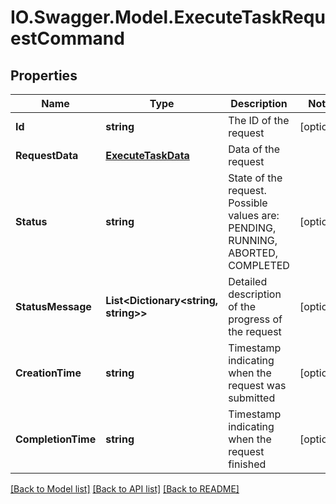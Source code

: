 # IO.Swagger.Model.ExecuteTaskRequestCommand
## Properties

Name | Type | Description | Notes
------------ | ------------- | ------------- | -------------
**Id** | **string** | The ID of the request | [optional] 
**RequestData** | [**ExecuteTaskData**](ExecuteTaskData.md) | Data of the request | 
**Status** | **string** | State of the request. Possible values are: PENDING, RUNNING, ABORTED, COMPLETED | [optional] 
**StatusMessage** | **List&lt;Dictionary&lt;string, string&gt;&gt;** | Detailed description of the progress of the request | [optional] 
**CreationTime** | **string** | Timestamp indicating when the request was submitted | [optional] 
**CompletionTime** | **string** | Timestamp indicating when the request finished | [optional] 

[[Back to Model list]](../README.md#documentation-for-models) [[Back to API list]](../README.md#documentation-for-api-endpoints) [[Back to README]](../README.md)


